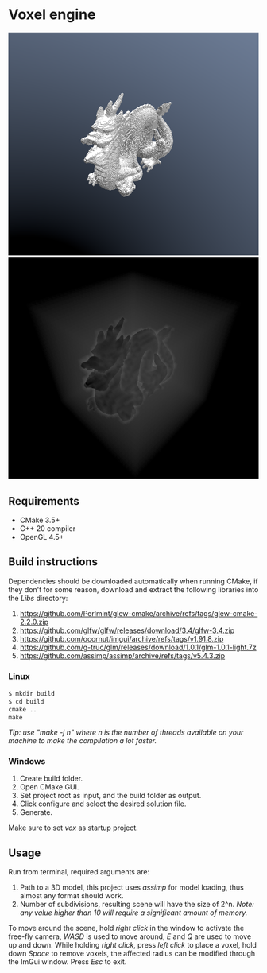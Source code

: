 # Voxel engine

![Voxelized stanford dragon](docs/color.png)
![Voxelized stanford dragon ray marching steps](docs/steps.png)

## Requirements

- CMake 3.5+
- C++ 20 compiler
- OpenGL 4.5+

## Build instructions

Dependencies should be downloaded automatically when running CMake, if they don't for some reason, download and extract
the following
libraries into the *Libs* directory:

1. https://github.com/Perlmint/glew-cmake/archive/refs/tags/glew-cmake-2.2.0.zip
2. https://github.com/glfw/glfw/releases/download/3.4/glfw-3.4.zip
3. https://github.com/ocornut/imgui/archive/refs/tags/v1.91.8.zip
4. https://github.com/g-truc/glm/releases/download/1.0.1/glm-1.0.1-light.7z
5. https://github.com/assimp/assimp/archive/refs/tags/v5.4.3.zip

### Linux

```
$ mkdir build
$ cd build
cmake ..
make
```

*Tip: use "make -j n" where n is the number of threads available on your machine to make the compilation a lot faster.*

### Windows

1. Create build folder.
2. Open CMake GUI.
3. Set project root as input, and the build folder as output.
4. Click configure and select the desired solution file.
5. Generate.

Make sure to set *vox* as startup project.

## Usage

Run from terminal, required arguments are:

1. Path to a 3D model, this project uses *assimp* for model loading, thus almost any format should work.
2. Number of subdivisions, resulting scene will have the size of 2^n. *Note: any value higher than 10 will require a
   significant amount of memory.*

To move around the scene, hold *right click* in the window to activate the free-fly camera, *WASD* is used to move
around,
*E* and *Q* are used to move up and down. While holding *right click*, press *left click* to place a voxel, hold down
*Space* to remove voxels, the affected radius can be modified through the ImGui window. Press *Esc* to exit.
